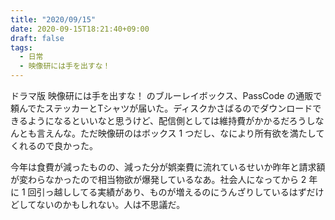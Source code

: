 ```yaml
---
title: "2020/09/15"
date: 2020-09-15T18:21:40+09:00
draft: false
tags: 
  - 日常
  - 映像研には手を出すな！
---
```


ドラマ版 映像研には手を出すな！ のブルーレイボックス、PassCode の通販で頼んでたステッカーとTシャツが届いた。ディスクかさばるのでダウンロードできるようになるといいなと思うけど、配信側としては維持費がかかるだろうしなんとも言えんな。ただ映像研のはボックス 1 つだし、なにより所有欲を満たしてくれるので良かった。

今年は食費が減ったものの、減った分が娯楽費に流れているせいか昨年と請求額が変わらなかったので相当物欲が爆発しているなあ。社会人になってから 2 年に 1 回引っ越ししてる実績があり、ものが増えるのにうんざりしているはずだけどしてないのかもしれない。人は不思議だ。
